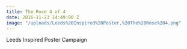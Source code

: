 ```yaml
---
title: The Rose 4 of 4
date: 2016-11-23 14:49:00 Z
image: "/uploads/Leeds%20Inspired%20Poster,%20The%20Rose%204.png"
---
```


Leeds Inspired Poster Campaign